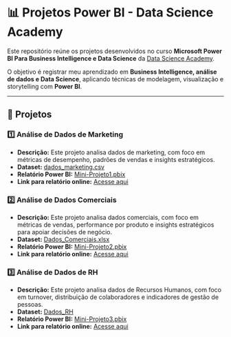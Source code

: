# 📊 Projetos Power BI - Data Science Academy

Este repositório reúne os projetos desenvolvidos no curso **Microsoft Power BI Para Business Intelligence e Data Science** da [Data Science Academy](https://www.datascienceacademy.com.br).

O objetivo é registrar meu aprendizado em **Business Intelligence, análise de dados e Data Science**, aplicando técnicas de modelagem, visualização e storytelling com **Power BI**.

---

## 📂 Projetos

### 1️⃣ Análise de Dados de Marketing
- **Descrição:** Este projeto analisa dados de marketing, com foco em métricas de desempenho, padrões de vendas e insights estratégicos.  
- **Dataset:** [dados_marketing.csv](./dados_marketing/dados_marketing.csv)  
- **Relatório Power BI:** [Mini-Projeto1.pbix](./Mini-Projeto1.pbix)  
- **Link para relatório online:** [Acesse aqui](https://app.powerbi.com/view?r=eyJrIjoiMTQ0OWFhZjItMjY5My00NWU3LThmMWEtMGE5MThjYTc0YjA0IiwidCI6ImNmNzJlMmJkLTdhMmItNDc4My1iZGViLTM5ZDU3YjA3Zjc2ZiIsImMiOjR9)  

### 2️⃣ Análise de Dados Comerciais

- **Descrição:** Este projeto analisa dados comerciais, com foco em métricas de vendas, performance por produto e insights estratégicos para apoiar decisões de negócio.  
- **Dataset:** [Dados_Comerciais.xlsx](./Dados_Comerciais.xlsx)  
- **Relatório Power BI:** [Mini-Projeto2.pbix](./Mini-Projeto2.pbix)  
- **Link para relatório online:** [Acesse aqui](https://app.powerbi.com/groups/me/reports/d75ffa0b-cc81-458e-ae31-2ed44a505b3f?experience=power-bi)  

### 3️⃣ Análise de Dados de RH

- **Descrição:** Este projeto analisa dados de Recursos Humanos, com foco em turnover, distribuição de colaboradores e indicadores de gestão de pessoas.  
- **Dataset:** [Dados_RH](./Dados_RH)  
- **Relatório Power BI:** [Mini-Projeto3.pbix](./Mini-Projeto3.pbix)  
- **Link para relatório online:** [Acesse aqui](https://app.powerbi.com/links/hzgYhZtxSM?ctid=cf72e2bd-7a2b-4783-bdeb-39d57b07f76f&pbi_source=linkShare)  

